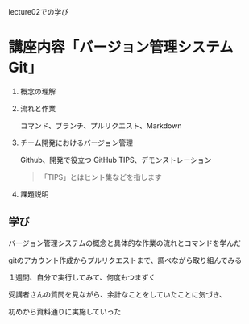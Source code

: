 lecture02での学び

# 講座内容「バージョン管理システム Git」
1.  概念の理解

2.  流れと作業

    コマンド、ブランチ、プルリクエスト、Markdown

3. チーム開発におけるバージョン管理

   Github、開発で役立つ GitHub TIPS、デモンストレーション
   > 「TIPS」とはヒント集などを指します

4. 課題説明

## 学び
  バージョン管理システムの概念と具体的な作業の流れとコマンドを学んだ
  
  gitのアカウント作成からプルリクエストまで、調べながら取り組んでみる
  
  １週間、自分で実行してみて、何度もつまずく
  
  受講者さんの質問を見ながら、余計なことをしていたことに気づき、
  　
  
  初めから資料通りに実施していった